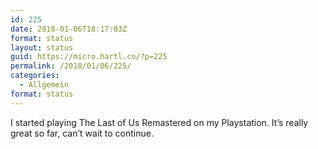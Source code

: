 ```yaml
---
id: 225
date: 2018-01-06T18:17:03Z
format: status
layout: status
guid: https://micro.hartl.co/?p=225
permalink: /2018/01/06/225/
categories:
  - Allgemein
format: status
---
```

I started playing The Last of Us Remastered on my Playstation. It’s really great so far, can’t wait to continue.